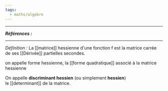 ```yaml
---
tags:
  - maths/algebre
---
```



---
***Références :***

---
*Définition :* 
La [[matrice]] hessienne d'une fonction f est la matrice carrée de ses [[Dérivée]] partielles secondes.

on appelle forme hessienne, la [[forme quadratique]] associé à la matrice hessienne

On appelle **discriminant hessien** (ou simplement **hessien**) le [[determinant]] de la matrice.

